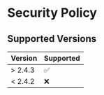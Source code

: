 # Security Policy

## Supported Versions

| Version | Supported          |
| ------- | ------------------ |
| > 2.4.3 | :white_check_mark: |
| < 2.4.2 | :x:                |
